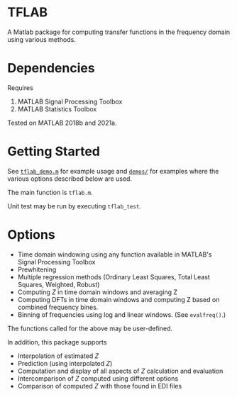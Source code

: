 # TFLAB

A Matlab package for computing transfer functions in the frequency domain using various methods.

# Dependencies

Requires

1. MATLAB Signal Processing Toolbox
2. MATLAB Statistics Toolbox

Tested on MATLAB 2018b and 2021a.

# Getting Started

See [`tflab_demo.m`](tflab_demo.m) for example usage and [`demos/`](demos) for examples where the various options described below are used.

The main function is `tflab.m`.

Unit test may be run by executing `tflab_test`.

# Options

* Time domain windowing using any function available in MATLAB's Signal Processing Toolbox
* Prewhitening
* Multiple regression methods (Ordinary Least Squares, Total Least Squares, Weighted, Robust)
* Computing $Z$ in time domain windows and averaging Z
* Computing DFTs in time domain windows and computing Z based on combined frequency bines.
* Binning of frequencies using log and linear windows. (See `evalfreq()`.)

The functions called for the above may be user-defined.

In addition, this package supports

* Interpolation of estimated $Z$
* Prediction (using interpolated $Z$)
* Computation and display of all aspects of $Z$ calculation and evaluation
* Intercomparison of $Z$ computed using different options
* Comparison of computed $Z$ with those found in EDI files
